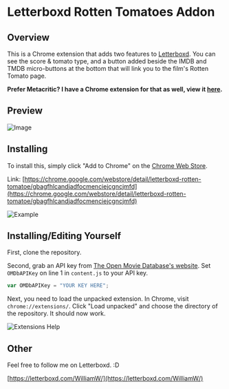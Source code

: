 # Letterboxd Rotten Tomatoes Addon

## Overview

This is a Chrome extension that adds two features to [Letterboxd](https://letterboxd.com). You can see the score & tomato type, and a button added beside the IMDB and TMDB micro-buttons at the bottom that will link you to the film's Rotten Tomato page.

**Prefer Metacritic? I have a Chrome extension for that as well, view it [here](https://github.com/WilliamWelsh/Letterboxd-Metacritic-Addon).**

## Preview

![Image](https://i.imgur.com/fEHsYn1.png)



## Installing

To install this, simply click "Add to Chrome" on the [Chrome Web Store](https://chrome.google.com/webstore/detail/letterboxd-rotten-tomatoe/gbagfhlcandjadfocmenciejcgncjmfd).

Link: [https://chrome.google.com/webstore/detail/letterboxd-rotten-tomatoe/gbagfhlcandjadfocmenciejcgncjmfd](https://chrome.google.com/webstore/detail/letterboxd-rotten-tomatoe/gbagfhlcandjadfocmenciejcgncjmfd) 

![Example](https://i.imgur.com/wn9Ydl8.png)



## Installing/Editing Yourself

First, clone the repository.

Second, grab an API key from [The Open Movie Database's website](http://www.omdbapi.com/apikey.aspx). Set `OMDbAPIKey` on line 1 in `content.js` to your API key.

```js
var OMDbAPIKey = "YOUR KEY HERE";
```

Next, you need to load the unpacked extension. In Chrome, visit `chrome://extensions/`. Click "Load unpacked" and choose the directory of the repository. It should now work.

![Extensions Help](https://i.imgur.com/slc6Yst.png)

## Other

Feel free to follow me on Letterboxd. :D

[https://letterboxd.com/WilliamW/](https://letterboxd.com/WilliamW/)